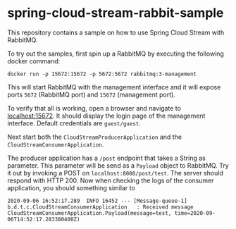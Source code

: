 # spring-cloud-stream-rabbit-sample
This repository contains a sample on how to use Spring Cloud Stream with RabbitMQ.

To try out the samples, first spin up a RabbitMQ by executing the following docker command:

`docker run -p 15672:15672 -p 5672:5672 rabbitmq:3-management`

This will start RabbitMQ with the management interface and it will expose ports `5672` (RabbitMQ port) and `15672` (management port).

To verify that all is working, open a browser and navigate to [localhost:15672](https://localhost:15672). It should display the login page of the management interface.
Default credentials are `guest/guest`.

Next start both the `CloudStreamProducerApplication` and the `CloudStreamConsumerApplication`.

The producer application has a `/post` endpoint that takes a String as parameter. This parameter will be send as a `Payload` object to RabbitMQ.
Try it out by invoking a POST on `localhost:8080/post/test`. 
The server should respond with HTTP 200. Now when checking the logs of the consumer application, you should something similar to 

```
2020-09-06 16:52:17.289  INFO 16452 --- [Message-queue-1] b.d.t.c.CloudStreamConsumerApplication   : Received message CloudStreamConsumerApplication.Payload(message=test, time=2020-09-06T14:52:17.283380400Z)
```
